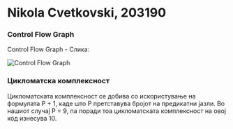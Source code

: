 # Nikola Cvetkovski, 203190

###  Control Flow Graph

Control Flow Graph - Слика:

![Control Flow Graph](https://github.com/nikolacvetkovski/SI_2024_lab2_203190/assets/126682110/21274a8b-9319-4789-9165-8217093a8003)

### Цикломатска комплексност

Цикломатската комплексност се добива со искористување на формулата P + 1, каде што P претставува бројот на предикатни јазли. Во нашиот случај P = 9, па поради тоа цикломатската комплексност на овој код изнесува 10.
